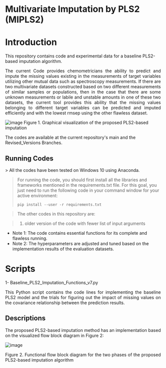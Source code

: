 # Multivariate Imputation by PLS2 (MIPLS2)

# Introduction
This repository contains code and experimental data for a baseline PLS2-based imputation algorithm.

<p align="justify">
The current Code provides chemometricians the ability to predict and impute the missing values existing in the measurements of target variables utilizing other mutual data such as spectroscopy measurements. If there are two multivariate datasets constructed based on two different measurements of similar samples or populations, then in the case that there are some unknown measurements or labile and unstable amounts in one of these two datasets, the current tool provides this ability that the missing values belonging to different target variables can be predicted and imputed efficiently and with the lowest rmsep using the other flawless dataset. 
</p>

![image](https://github.com/ashkantashk/MIPLS2/assets/53473481/d00a7829-e66e-4360-8585-c08dd16d08c9)
Figure 1. Graphical visualization of the proposed PLS2-based imputation

The codes are available at the current repository's main and the Revised_Versions Branches. 


## Running Codes
<p align="justify">
> All the codes have been tested on Windows 10 using Anaconda.

> For running the code, you should first install all the libraries and frameworks mentioned in the requirements.txt file. For this goal, you just need to run the following code in your command window for your active environment:
>
>     pip install --user -r requirements.txt

> The other codes in this repository are:

> 1. older version of the code with fewer list of input arguments 

* Note 1: The code contains essential functions for its complete and flawless running.
* Note 2: The hyperparameters are adjusted and tuned based on the implementation results of the evaluation datasets.
  
# Scripts
1- Baseline_PLS2_Imputation_Functions_v7.py
<p align="justify">
This Python script contains the code lines for implementing the baseline PLS2 model and the trials for figuring out the impact of missing values on the covariance relationship between the prediction results.

</p>

## Descriptions

<p align="justify">
The proposed PLS2-based imputation method has an implementation based on the visualized flow block diagram in Figure 2:
</p>

![image](https://github.com/ashkantashk/MIPLS2/assets/53473481/fc0cd14f-382e-492e-9c8c-43dd2f270f26)

<p align="justify">
Figure 2. Functional flow block diagram for the two phases of the proposed PLS2-based imputation algorithm
</p>
<p align="justify">
</p>
